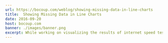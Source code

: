 ```yaml
---
url: https://bocoup.com/weblog/showing-missing-data-in-line-charts
title:  Showing Missing Data in Line Charts
date: 2016-09-20
host: bocoup.com
banner: ./images/banner.png
excerpt: While working on visualizing the results of internet speed test data for Measurement Lab, it became clear that there wouldn’t always be data for every geographic location on every single day. We might go several days without meeting a minimum threshold of tests, meaning there would be gaps in our data.
---
```

